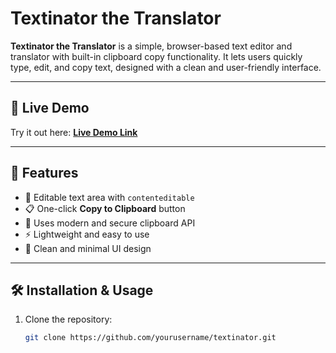 # Textinator the Translator

**Textinator the Translator** is a simple, browser-based text editor and translator with built-in clipboard copy functionality. It lets users quickly type, edit, and copy text, designed with a clean and user-friendly interface.

---

## 🚀 Live Demo

Try it out here: [**Live Demo Link**](https://6846945817cd2bb843f9b661--deft-speculoos-d40641.netlify.app/)  

---

## 🎯 Features

- 📝 Editable text area with `contenteditable`
- 📋 One-click **Copy to Clipboard** button
- 🔐 Uses modern and secure clipboard API
- ⚡ Lightweight and easy to use
- 🎨 Clean and minimal UI design

---

## 🛠️ Installation & Usage

1. Clone the repository:
   ```bash
   git clone https://github.com/yourusername/textinator.git
